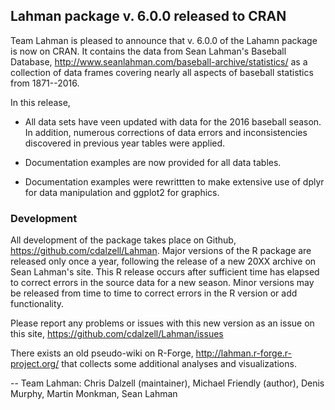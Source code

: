 ## Lahman package v. 6.0.0 released to CRAN

Team Lahman is pleased to announce that v. 6.0.0 of the Lahamn package is now
on CRAN.  It contains the data from Sean Lahman's Baseball Database,
http://www.seanlahman.com/baseball-archive/statistics/
as a collection of data frames covering nearly all aspects of baseball
statistics from 1871--2016.

In this release,

* All data sets have veen updated with data for the 2016 baseball season.  In
  addition, numerous corrections of data errors and inconsistencies discovered
  in previous year tables were applied.

* Documentation examples are now provided for all data tables.

*  Documentation examples were rewrittten to make extensive use of dplyr for data manipulation
  and ggplot2 for graphics.

### Development

All development of the package takes place on Github, https://github.com/cdalzell/Lahman.
Major versions of the R package are released only once a year, following the release of a
new 20XX archive on Sean Lahman's site.  This R release occurs after sufficient time has 
elapsed to correct errors in the source data for a new season. Minor versions may be 
released from time to time to correct errors in the R version or add functionality.

Please report any problems or issues with this new version as an issue on this site,
https://github.com/cdalzell/Lahman/issues

There exists an old pseudo-wiki on R-Forge, http://lahman.r-forge.r-project.org/ that
collects some additional analyses and visualizations.

-- Team Lahman: Chris Dalzell (maintainer), Michael Friendly (author), Denis Murphy, Martin Monkman, Sean Lahman
